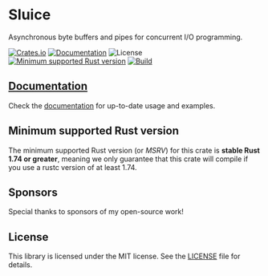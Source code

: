 # Sluice

Asynchronous byte buffers and pipes for concurrent I/O programming.

[![Crates.io](https://img.shields.io/crates/v/sluice.svg)](https://crates.io/crates/sluice)
[![Documentation](https://docs.rs/sluice/badge.svg)](https://docs.rs/sluice)
![License](https://img.shields.io/badge/license-MIT-blue.svg)
[![Minimum supported Rust version](https://img.shields.io/badge/rustc-1.74+-yellow.svg)](#minimum-supported-rust-version)
[![Build](https://github.com/sagebind/sluice/workflows/build/badge.svg)](https://github.com/sagebind/sluice/actions)

## [Documentation]

Check the [documentation] for up-to-date usage and examples.

## Minimum supported Rust version

The minimum supported Rust version (or _MSRV_) for this crate is **stable Rust 1.74 or greater**, meaning we only guarantee that this crate will compile if you use a rustc version of at least 1.74.

## Sponsors

Special thanks to sponsors of my open-source work!

<!-- sponsors --><!-- sponsors -->

## License

This library is licensed under the MIT license. See the [LICENSE](LICENSE) file for details.


[Documentation]: https://docs.rs/sluice
